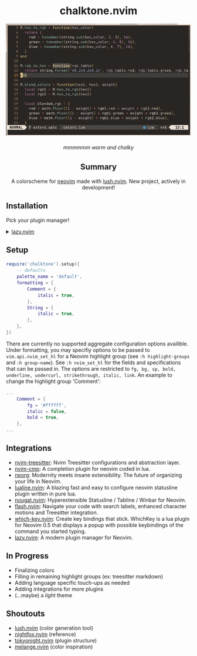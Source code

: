 <div align='center'>

# chalktone.nvim

![chalktone_demo](/assets/chalktone_1.png)

###### mmmmmm warm and chalky

## Summary

A colorscheme for [neovim](https://neovim.io/) made with [lush.nvim](https://github.com/rktjmp/lush.nvim). New project, actively in development!

</div>

## Installation

Pick your plugin manager!


<details>
<summary><a href='https://github.com/folke/lazy.nvim'>lazy.nvim</a></summary>

```lua
'daneofmanythings/chalktone.nvim',
priority = 1000,
lazy = false,
config = function()
    require('chalktone').setup({})
    vim.g.colorscheme('chalktone')
end
```
</details>


## Setup

```lua
require('chalktone').setup({
    -- defaults
    palette_name = 'default',
    formatting = {
        Comment = {
            italic = true,
        },
        String = {
            italic = true,
        },
    },
})
```

There are currently no supported aggregate configuration options availible. 
Under formatting, you may specifiy options to be passed to `vim.api.nvim_set_hl` for
a Neovim highlight group (see `:h highlight-groups` and `:h group-name`). See `:h nvim_set_hl` for the fields and specifications that can be passed in.
The options are restricted to `fg, bg, sp, bold, underline, undercurl, strikethrough, italic, link`.
An example to change the highlight group 'Comment':
```lua
...
    Comment = {
        fg = '#ffffff',
        italic = false,
        bold = true,
    },
...
```

## Integrations

- [nvim-treesitter](https://github.com/nvim-treesitter/nvim-treesitter): Nvim Treesitter configurations and abstraction layer.
- [nvim-cmp](https://github.com/hrsh7th/nvim-cmp): A completion plugin for neovim coded in lua.
- [neorg](https://github.com/nvim-neorg/neorg/tree/main): Modernity meets insane extensibility. The future of organizing your life in Neovim.
- [lualine.nvim](https://github.com/nvim-lualine/lualine.nvim): A blazing fast and easy to configure neovim statusline plugin written in pure lua.
- [nougat.nvim](https://github.com/MunifTanjim/nougat.nvim/tree/main): Hyperextensible Statusline / Tabline / Winbar for Neovim.
- [flash.nvim](https://github.com/folke/flash.nvim): Navigate your code with search labels, enhanced character motions and Treesitter integration.
- [which-key.nvim](https://github.com/folke/which-key.nvim): Create key bindings that stick. WhichKey is a lua plugin for Neovim 0.5 that displays a popup with possible keybindings of the command you started typing.
- [lazy.nvim](https://github.com/folke/lazy.nvim): A modern plugin manager for Neovim.


## In Progress

- Finalizing colors
- Filling in remaining highlight groups (ex: treesitter markdown)
- Adding language specific touch-ups as needed
- Adding integrations for more plugins
- (...maybe) a *light* theme

## Shoutouts

- [lush.nvim](https://github.com/rktjmp/lush.nvim) (color generation tool)
- [nightfox.nvim](https://github.com/EdenEast/nightfox.nvim) (reference)
- [tokyonight.nvim](https://github.com/folke/tokyonight.nvim) (plugin structure)
- [melange.nvim](https://github.com/savq/melange-nvim) (color inspiration)

